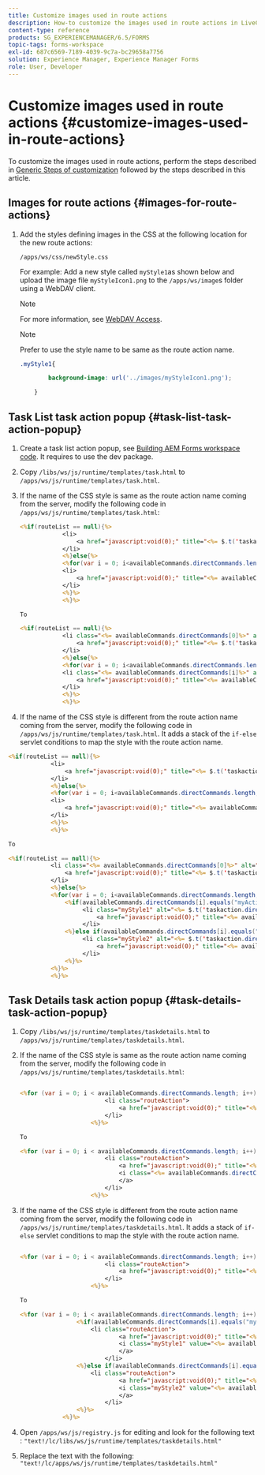 ```yaml
---
title: Customize images used in route actions
description: How-to customize the images used in route actions in LiveCycle AEM Forms workspace.
content-type: reference
products: SG_EXPERIENCEMANAGER/6.5/FORMS
topic-tags: forms-workspace
exl-id: 687c6569-7189-4039-9c7a-bc29658a7756
solution: Experience Manager, Experience Manager Forms
role: User, Developer
---
```

# Customize images used in route actions {#customize-images-used-in-route-actions}

To customize the images used in route actions, perform the steps described in [Generic Steps of customization](/help/forms/using/generic-steps-html-workspace-customization.md) followed by the steps described in this article.

## Images for route actions {#images-for-route-actions}

1. Add the styles defining images in the CSS at the following location for the new route actions:

   `/apps/ws/css/newStyle.css`

   For example: Add a new style called `myStyle1`as shown below and upload the image file `myStyleIcon1.png` to the `/apps/ws/image`s folder using a WebDAV client.

   >[!NOTE]
   >
   >For more information, see [WebDAV Access](https://experienceleague.adobe.com/docs/experience-manager-65/administering/contentmanagement/webdav-access.html?lang=en).

   >[!NOTE]
   >
   >Prefer to use the style name to be same as the route action name.

   ```css
   .myStyle1{

           background-image: url('../images/myStyleIcon1.png');

       }

   ```

## Task List task action popup {#task-list-task-action-popup}

1. Create a task list action popup, see [Building AEM Forms workspace code](introduction-customizing-html-workspace.md#building-html-workspace-code). It requires to use the dev package.

1. Copy `/libs/ws/js/runtime/templates/task.html` to `/apps/ws/js/runtime/templates/task.html`.

1. If the name of the CSS style is same as the route action name coming from the server, modify the following code in `/apps/ws/js/runtime/templates/task.html`:

    ```jsp
    <%if(routeList == null){%>
                <li>
                    <a href="javascript:void(0);" title="<%= $.t('taskaction.directcommand.'+availableCommands.directCommands[0])%>" value="<%= availableCommands.directCommands[0]%>" data-action="route"><%= $.t('taskaction.directcommand.'+availableCommands.directCommands[0])%></a>
                </li>
                <%}else{%>
                <%for(var i = 0; i<availableCommands.directCommands.length; i++){%>
                <li>
                    <a href="javascript:void(0);" title="<%= availableCommands.directCommands[i]%>" value="<%= availableCommands.directCommands[i]%>" data-action="route"><%= availableCommands.directCommands[i]%></a>
                </li>
                <%}%>
                <%}%>

    To

    <%if(routeList == null){%>
                <li class="<%= availableCommands.directCommands[0]%>" alt="<%= $.t('taskaction.directcommand.'+availableCommands.directCommands[0]+'.value')%>">
                    <a href="javascript:void(0);" title="<%= $.t('taskaction.directcommand.'+availableCommands.directCommands[0])%>" value="<%= availableCommands.directCommands[0]%>" data-action="route"><%= $.t('taskaction.directcommand.'+availableCommands.directCommands[0])%></a>
                </li>
                <%}else{%>
                <%for(var i = 0; i<availableCommands.directCommands.length; i++){%>
                <li class="<%= availableCommands.directCommands[i]%>" alt="<%= $.t('taskaction.directcommand.'+availableCommands.directCommands[i]+'.value')%>">
                    <a href="javascript:void(0);" title="<%= availableCommands.directCommands[i]%>" value="<%= availableCommands.directCommands[i]%>" data-action="route"><%= availableCommands.directCommands[i]%></a>
                </li>
                <%}%>
                <%}%>
    ```

1. If the name of the CSS style is different from the route action name coming from the server, modify the following code in `/apps/ws/js/runtime/templates/task.html`. It adds a stack of the `if-else` servlet conditions to map the style with the route action name.

```jsp
<%if(routeList == null){%>
            <li>
                <a href="javascript:void(0);" title="<%= $.t('taskaction.directcommand.'+availableCommands.directCommands[0])%>" value="<%= availableCommands.directCommands[0]%>" data-action="route"><%= $.t('taskaction.directcommand.'+availableCommands.directCommands[0])%></a>
            </li>
            <%}else{%>
            <%for(var i = 0; i<availableCommands.directCommands.length; i++){%>
            <li>
                <a href="javascript:void(0);" title="<%= availableCommands.directCommands[i]%>" value="<%= availableCommands.directCommands[i]%>" data-action="route"><%= availableCommands.directCommands[i]%></a>
            </li>
            <%}%>
            <%}%>

To

<%if(routeList == null){%>
            <li class="<%= availableCommands.directCommands[0]%>" alt="<%= $.t('taskaction.directcommand.'+availableCommands.directCommands[0]+'.value')%>">
                <a href="javascript:void(0);" title="<%= $.t('taskaction.directcommand.'+availableCommands.directCommands[0])%>" value="<%= availableCommands.directCommands[0]%>" data-action="route"><%= $.t('taskaction.directcommand.'+availableCommands.directCommands[0])%></a>
            </li>
            <%}else{%>
            <%for(var i = 0; i<availableCommands.directCommands.length; i++){%>
                <%if(availableCommands.directCommands[i].equals("myAction1")){%>
                     <li class="myStyle1" alt="<%= $.t('taskaction.directcommand.'+availableCommands.directCommands[i]+'.value')%>">
                         <a href="javascript:void(0);" title="<%= availableCommands.directCommands[i]%>" value="<%= availableCommands.directCommands[i]%>" data-action="route"><%= availableCommands.directCommands[i]%></a>
                     </li>
                <%}else if(availableCommands.directCommands[i].equals("myAction2")){%>
                     <li class="myStyle2" alt="<%= $.t('taskaction.directcommand.'+availableCommands.directCommands[i]+'.value')%>">
                         <a href="javascript:void(0);" title="<%= availableCommands.directCommands[i]%>" value="<%= availableCommands.directCommands[i]%>" data-action="route"><%= availableCommands.directCommands[i]%></a>
                     </li>
                <%}%>
            <%}%>
            <%}%>
```

## Task Details task action popup {#task-details-task-action-popup}

1. Copy `/libs/ws/js/runtime/templates/taskdetails.html` to `/apps/ws/js/runtime/templates/taskdetails.html`.

1. If the name of the CSS style is same as the route action name coming from the server, modify the following code in `/apps/ws/js/runtime/templates/taskdetails.html`:

    ```jsp

    <%for (var i = 0; i < availableCommands.directCommands.length; i++) {%>
                            <li class="routeAction">
                                <a href="javascript:void(0);" title="<%= availableCommands.directCommands[i]%>" value="<%= availableCommands.directCommands[i]%>" data-action="route"><%= availableCommands.directCommands[i]%></a>
                            </li>
                        <%}%>

    To

    <%for (var i = 0; i < availableCommands.directCommands.length; i++) {%>
                            <li class="routeAction">
                                <a href="javascript:void(0);" title="<%= availableCommands.directCommands[i]%>" value="<%= availableCommands.directCommands[i]%>" data-action="route">
                                <i class="<%= availableCommands.directCommands[i]%>" value="<%= availableCommands.directCommands[i]%>" data-action="route"/>
                                </a>
                            </li>
                        <%}%>
    ```

1. If the name of the CSS style is different from the route action name coming from the server, modify the following code in `/apps/ws/js/runtime/templates/taskdetails.html`. It adds a stack of `if-else` servlet conditions to map the style with the route action name.

    ```jsp

    <%for (var i = 0; i < availableCommands.directCommands.length; i++) {%>
                            <li class="routeAction">
                                <a href="javascript:void(0);" title="<%= availableCommands.directCommands[i]%>" value="<%= availableCommands.directCommands[i]%>" data-action="route"><%= availableCommands.directCommands[i]%></a>
                            </li>
                        <%}%>

    To

    <%for (var i = 0; i < availableCommands.directCommands.length; i++) {%>
                    <%if(availableCommands.directCommands[i].equals("myAction1")){%>
                        <li class="routeAction">
                                <a href="javascript:void(0);" title="<%= availableCommands.directCommands[i]%>" value="<%= availableCommands.directCommands[i]%>" data-action="route">
                                <i class="myStyle1" value="<%= availableCommands.directCommands[i]%>" data-action="route"/>
                                </a>
                            </li>
                    <%}else if(availableCommands.directCommands[i].equals("myAction2")){%>
                        <li class="routeAction">
                                <a href="javascript:void(0);" title="<%= availableCommands.directCommands[i]%>" value="<%= availableCommands.directCommands[i]%>" data-action="route">
                                <i class="myStyle2" value="<%= availableCommands.directCommands[i]%>" data-action="route"/>
                                </a>
                            </li>
                    <%}%>
                <%}%>
    ```

1. Open `/apps/ws/js/registry.js` for editing and look for the following text :
`"text!/lc/libs/ws/js/runtime/templates/taskdetails.html"`

1. Replace the text with the following:
`"text!/lc/apps/ws/js/runtime/templates/taskdetails.html"`
